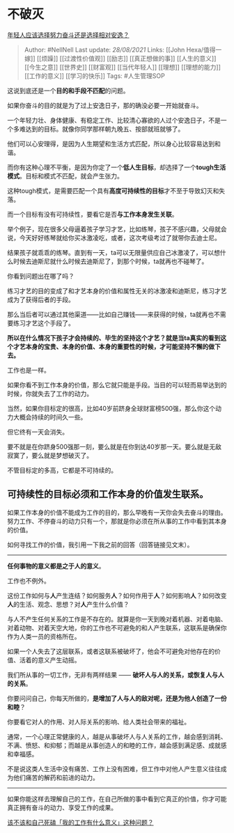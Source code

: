 # 不破灭
[年轻人应该选择努力奋斗还是选择相对安逸？](https://www.zhihu.com/question/449657927/answer/1784018829)


> Author: #NellNell 
Last update: *28/08/2021* 
Links: [[John Hexa/值得一嫁]] [[烦躁]] [[过渡性价值观]] [[励志]] [[真正想做的事]] [[人生的意义]] [[今生之意]] [[世界史]] [[财富观]] [[当代年轻人]] [[理想]] [[理想的能力]] [[工作的意义]] [[学习的快乐]]
Tags: #人生管理SOP 

  

这说到底还是一个**目的和手段不匹配**的问题。

如果你奋斗的目的就是为了过上安逸日子，那的确没必要一开始就奋斗。

一个年轻力壮、身体健康、有稳定工作、比较清心寡欲的人过个安逸日子，不是一个多难达到的目标。就像你同学那样朝九晚五、按部就班就够了。

他们可以心安理得，是因为人生期望和生活方式匹配，所以身心比较容易达到和谐。

而你有这种心理不平衡，是因为你定了一个**低人生目标**，却选择了一个**tough生活模式**。目标和模式不匹配，就会产生张力。

这种tough模式，是需要匹配一个具有**高度可持续性的目标**才不至于导致幻灭和失落。

而一个目标有没有可持续性，要看它是否**与工作本身发生关联**。

举个例子，现在很多父母逼着孩子学习才艺，比如练琴，孩子不感兴趣，父母就会说，今天好好练琴就给你买冰激凌吃，或者，这次考级考过了就带你去迪士尼。

结果孩子就乖乖的练琴。直到有一天，ta可以无限量供应自己冰激凌了，可以想什么时候去迪斯尼就什么时候去迪斯尼了，到那个时候，ta就再也不碰琴了。

你看到问题出在哪了吗？

练习才艺的目的变成了和才艺本身的价值和属性无关的冰激凌和迪斯尼，练习才艺成为了获得后者的手段。

那么当后者可以通过其他渠道——比如自己赚钱——来获得的时候，ta就再也不需要练习才艺这个手段了。

**所以在什么情况下孩子才会持续的、毕生的坚持这个才艺？就是当ta真实的看到这个才艺本身的宝贵、本身的价值、本身的重要性的时候，才可能坚持不懈的做下去。**

  

  

工作也是一样。

如果你看不到工作本身的价值，那么它就只能是手段。当目的可以轻而易举达到的时候，你就失去了工作的动力。

当然，如果你目标定的很高，比如40岁前跻身全球财富榜500强，那么你这个动力大概会持续的时间久一些。

但它终有一天会消失。

要不就是在你跻身500强那一刻，要么就是在你到达40岁那一天。要么就是无敌寂寞了，要么就是梦想破灭了。

不管目标定的多高，它都是不可持续的。

## 可持续性的目标必须和工作本身的价值发生联系。

如果工作本身的价值不能成为工作的目的，那么早晚有一天你会失去奋斗的理由。努力工作、不停奋斗的动力只有一个，那就是你必须在所从事的工作中看到其本身的价值。

如何寻找工作的价值，我引用一下我之前的回答（回答链接见文末）。

---

**任何事物的意义都是之于人的意义**。

工作也不例外。

这份工作如何与**人**产生连结？如何服务**人**？如何作用于**人**？如何影响**人**？如何改变**人**的生活、观念、思想？对**人**产生什么价值？

与人不产生任何关系的工作是不存在的。就算是你一天到晚对着机器、对着电脑、对着动物、对着天空大地，你的工作也不可避免的和人产生联系，这联系是确保你作为人类一员的资格所在。

如果一个人失去了这层联系，或者这联系被破坏了，他会不可避免对他存在的价值、活着的意义产生动摇。

我们所从事的一切工作，无非有两样结果 —— **破坏人与人的关系，或恢复人与人的关系**。

你要问问自己，你每天所做的，**是增加了人与人的敌对呢，还是为他人创造了一份和睦**？

你要看它对人的作用、对人际关系的影响、给人类社会带来的福祉。

通常，一个心理正常健康的人，越是从事破坏人与人关系的工作，越会感到消耗、不满、愤怒、和抑郁；而越是从事创造人的和睦的工作，越会感到满足感、成就感和幸福感。

不是说这类人生活中没有痛苦、工作上没有困难，但工作中对他人产生意义往往成为他们痛苦的解药和前进的动力。

---

如果你能这样去理解自己的工作，在自己所做的事中看到它真正的价值，你才可能真正拥有奋斗的动力、享受工作的成果。

  

[该不该和自己死磕「我的工作有什么意义」这种问题？](https://www.zhihu.com/question/345752068/answer/836123229)
